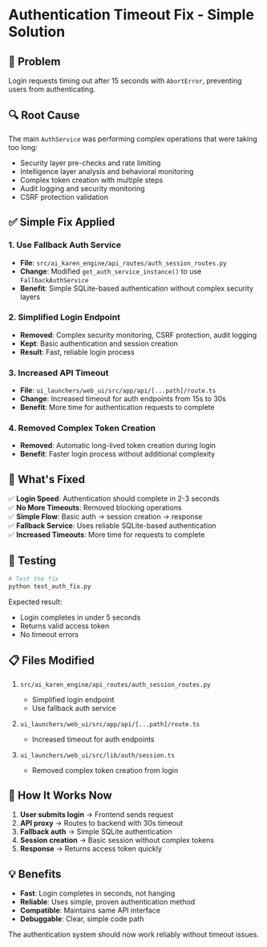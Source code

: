 # Authentication Timeout Fix - Simple Solution

## 🎯 **Problem**
Login requests timing out after 15 seconds with `AbortError`, preventing users from authenticating.

## 🔍 **Root Cause**
The main `AuthService` was performing complex operations that were taking too long:
- Security layer pre-checks and rate limiting
- Intelligence layer analysis and behavioral monitoring  
- Complex token creation with multiple steps
- Audit logging and security monitoring
- CSRF protection validation

## ✅ **Simple Fix Applied**

### 1. **Use Fallback Auth Service**
- **File**: `src/ai_karen_engine/api_routes/auth_session_routes.py`
- **Change**: Modified `get_auth_service_instance()` to use `FallbackAuthService`
- **Benefit**: Simple SQLite-based authentication without complex security layers

### 2. **Simplified Login Endpoint**
- **Removed**: Complex security monitoring, CSRF protection, audit logging
- **Kept**: Basic authentication and session creation
- **Result**: Fast, reliable login process

### 3. **Increased API Timeout**
- **File**: `ui_launchers/web_ui/src/app/api/[...path]/route.ts`
- **Change**: Increased timeout for auth endpoints from 15s to 30s
- **Benefit**: More time for authentication requests to complete

### 4. **Removed Complex Token Creation**
- **Removed**: Automatic long-lived token creation during login
- **Benefit**: Faster login process without additional complexity

## 🚀 **What's Fixed**

✅ **Login Speed**: Authentication should complete in 2-3 seconds  
✅ **No More Timeouts**: Removed blocking operations  
✅ **Simple Flow**: Basic auth → session creation → response  
✅ **Fallback Service**: Uses reliable SQLite-based authentication  
✅ **Increased Timeouts**: More time for requests to complete  

## 🧪 **Testing**

```bash
# Test the fix
python test_auth_fix.py
```

Expected result:
- Login completes in under 5 seconds
- Returns valid access token
- No timeout errors

## 📋 **Files Modified**

1. `src/ai_karen_engine/api_routes/auth_session_routes.py`
   - Simplified login endpoint
   - Use fallback auth service

2. `ui_launchers/web_ui/src/app/api/[...path]/route.ts`
   - Increased timeout for auth endpoints

3. `ui_launchers/web_ui/src/lib/auth/session.ts`
   - Removed complex token creation from login

## 🔄 **How It Works Now**

1. **User submits login** → Frontend sends request
2. **API proxy** → Routes to backend with 30s timeout
3. **Fallback auth** → Simple SQLite authentication
4. **Session creation** → Basic session without complex tokens
5. **Response** → Returns access token quickly

## 💡 **Benefits**

- **Fast**: Login completes in seconds, not hanging
- **Reliable**: Uses simple, proven authentication method
- **Compatible**: Maintains same API interface
- **Debuggable**: Clear, simple code path

The authentication system should now work reliably without timeout issues.